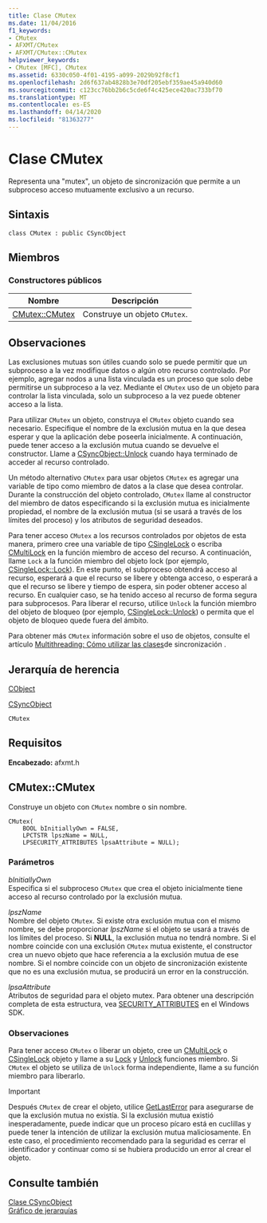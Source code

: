 ```yaml
---
title: Clase CMutex
ms.date: 11/04/2016
f1_keywords:
- CMutex
- AFXMT/CMutex
- AFXMT/CMutex::CMutex
helpviewer_keywords:
- CMutex [MFC], CMutex
ms.assetid: 6330c050-4f01-4195-a099-2029b92f8cf1
ms.openlocfilehash: 2d6f637ab4828b3e70df205ebf359ae45a940d60
ms.sourcegitcommit: c123cc76bb2b6c5cde6f4c425ece420ac733bf70
ms.translationtype: MT
ms.contentlocale: es-ES
ms.lasthandoff: 04/14/2020
ms.locfileid: "81363277"
---
```

# <a name="cmutex-class"></a>Clase CMutex

Representa una "mutex", un objeto de sincronización que permite a un subproceso acceso mutuamente exclusivo a un recurso.

## <a name="syntax"></a>Sintaxis

```
class CMutex : public CSyncObject
```

## <a name="members"></a>Miembros

### <a name="public-constructors"></a>Constructores públicos

|Nombre|Descripción|
|----------|-----------------|
|[CMutex::CMutex](#cmutex)|Construye un objeto `CMutex`.|

## <a name="remarks"></a>Observaciones

Las exclusiones mutuas son útiles cuando solo se puede permitir que un subproceso a la vez modifique datos o algún otro recurso controlado. Por ejemplo, agregar nodos a una lista vinculada es un proceso que solo debe permitirse un subproceso a la vez. Mediante el `CMutex` uso de un objeto para controlar la lista vinculada, solo un subproceso a la vez puede obtener acceso a la lista.

Para utilizar `CMutex` un objeto, construya el `CMutex` objeto cuando sea necesario. Especifique el nombre de la exclusión mutua en la que desea esperar y que la aplicación debe poseerla inicialmente. A continuación, puede tener acceso a la exclusión mutua cuando se devuelve el constructor. Llame a [CSyncObject::Unlock](../../mfc/reference/csyncobject-class.md#unlock) cuando haya terminado de acceder al recurso controlado.

Un método alternativo `CMutex` para usar objetos `CMutex` es agregar una variable de tipo como miembro de datos a la clase que desea controlar. Durante la construcción del objeto controlado, `CMutex` llame al constructor del miembro de datos especificando si la exclusión mutua es inicialmente propiedad, el nombre de la exclusión mutua (si se usará a través de los límites del proceso) y los atributos de seguridad deseados.

Para tener acceso `CMutex` a los recursos controlados por objetos de esta manera, primero cree una variable de tipo [CSingleLock](../../mfc/reference/csinglelock-class.md) o escriba [CMultiLock](../../mfc/reference/cmultilock-class.md) en la función miembro de acceso del recurso. A continuación, llame `Lock` a la función miembro del objeto lock (por ejemplo, [CSingleLock::Lock](../../mfc/reference/csinglelock-class.md#lock)). En este punto, el subproceso obtendrá acceso al recurso, esperará a que el recurso se libere y obtenga acceso, o esperará a que el recurso se libere y tiempo de espera, sin poder obtener acceso al recurso. En cualquier caso, se ha tenido acceso al recurso de forma segura para subprocesos. Para liberar el recurso, utilice `Unlock` la función miembro del objeto de bloqueo (por ejemplo, [CSingleLock::Unlock](../../mfc/reference/csinglelock-class.md#unlock)) o permita que el objeto de bloqueo quede fuera del ámbito.

Para obtener más `CMutex` información sobre el uso de objetos, consulte el artículo [Multithreading: Cómo utilizar las clases](../../parallel/multithreading-how-to-use-the-synchronization-classes.md)de sincronización .

## <a name="inheritance-hierarchy"></a>Jerarquía de herencia

[CObject](../../mfc/reference/cobject-class.md)

[CSyncObject](../../mfc/reference/csyncobject-class.md)

`CMutex`

## <a name="requirements"></a>Requisitos

**Encabezado:** afxmt.h

## <a name="cmutexcmutex"></a><a name="cmutex"></a>CMutex::CMutex

Construye un objeto con `CMutex` nombre o sin nombre.

```
CMutex(
    BOOL bInitiallyOwn = FALSE,
    LPCTSTR lpszName = NULL,
    LPSECURITY_ATTRIBUTES lpsaAttribute = NULL);
```

### <a name="parameters"></a>Parámetros

*bInitiallyOwn*<br/>
Especifica si el subproceso `CMutex` que crea el objeto inicialmente tiene acceso al recurso controlado por la exclusión mutua.

*lpszName*<br/>
Nombre del objeto `CMutex`. Si existe otra exclusión mutua con el mismo nombre, se debe proporcionar *lpszName* si el objeto se usará a través de los límites del proceso. Si **NULL**, la exclusión mutua no tendrá nombre. Si el nombre coincide con una exclusión `CMutex` mutua existente, el constructor crea un nuevo objeto que hace referencia a la exclusión mutua de ese nombre. Si el nombre coincide con un objeto de sincronización existente que no es una exclusión mutua, se producirá un error en la construcción.

*lpsaAttribute*<br/>
Atributos de seguridad para el objeto mutex. Para obtener una descripción completa de esta estructura, vea [SECURITY_ATTRIBUTES](/previous-versions/windows/desktop/legacy/aa379560\(v=vs.85\)) en el Windows SDK.

### <a name="remarks"></a>Observaciones

Para tener acceso `CMutex` o liberar un objeto, cree un [CMultiLock](../../mfc/reference/cmultilock-class.md) o [CSingleLock](../../mfc/reference/csinglelock-class.md) objeto y llame a su [Lock](../../mfc/reference/csinglelock-class.md#lock) y [Unlock](../../mfc/reference/csinglelock-class.md#unlock) funciones miembro. Si `CMutex` el objeto se utiliza de `Unlock` forma independiente, llame a su función miembro para liberarlo.

> [!IMPORTANT]
> Después `CMutex` de crear el objeto, utilice [GetLastError](/windows/win32/api/errhandlingapi/nf-errhandlingapi-getlasterror) para asegurarse de que la exclusión mutua no existía. Si la exclusión mutua existió inesperadamente, puede indicar que un proceso pícaro está en cuclillas y puede tener la intención de utilizar la exclusión mutua maliciosamente. En este caso, el procedimiento recomendado para la seguridad es cerrar el identificador y continuar como si se hubiera producido un error al crear el objeto.

## <a name="see-also"></a>Consulte también

[Clase CSyncObject](../../mfc/reference/csyncobject-class.md)<br/>
[Gráfico de jerarquías](../../mfc/hierarchy-chart.md)

